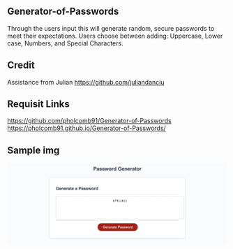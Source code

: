 ## Generator-of-Passwords
Through the users input this will generate random, secure passwords to meet their expectations. 
Users choose between adding: Uppercase, Lower case, Numbers, and Special Characters.

## Credit
Assistance from Julian https://github.com/juliandanciu

## Requisit Links

https://github.com/pholcomb91/Generator-of-Passwords
https://pholcomb91.github.io/Generator-of-Passwords/

## Sample img

![Screenshot](./Password%20screenshot.png?raw=true "Password Screenshot")